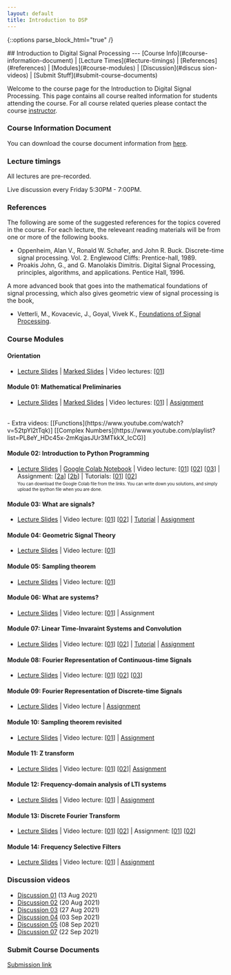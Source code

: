 ```yaml
---
layout: default
title: Introduction to DSP
---
```

{::options parse_block_html="true" /}
<div class="well">
## Introduction to Digital Signal Processing
---
[Course Info](#course-information-document) |
[Lecture Times](#lecture-timings) |
[References](#references) |
[Modules](#course-modules) |
[Discussion](#discus    sion-videos) | 
[Submit Stuff](#submit-course-documents)

Welcome to the course page for the Introduction to Digital Signal Processing. This page contains all course realted information for students attending the course. For all course related queries please contact the course [instructor](mailto:siva82kb@cmcvellore.ac.in).


### Course Information Document
You can download the course document information from [here](https://github.com/siva82kb/teaching-repo/blob/b844d766f6455df7dbcaa4aa2731ae906ef1db90/intro_to_dsp/info/course_info.pdf).


### Lecture timings
All lectures are pre-recorded.

Live discussion every Friday 5:30PM - 7:00PM.

### References
The following are some of the suggested references for the topics covered in the course. For each lecture, the releveant reading materials will be from one or more of the following books.

- Oppenheim, Alan V., Ronald W. Schafer, and John R. Buck. Discrete-time signal processing. Vol. 2. Englewood Cliffs: Prentice-hall, 1989.
- Proakis John, G., and G. Manolakis Dimitris. Digital Signal Processing, principles, algorithms, and applications. Pentice Hall, 1996.

A more advanced book that goes into the mathematical foundations of signal processing, which also gives geometric view of signal processing is the book,

 - Vetterli, M., Kovacevic, J., Goyal, Vivek K., <a href="http://fourierandwavelets.org/">Foundations of Signal Processing</a>.

### Course Modules
#### Orientation
- [Lecture Slides](https://github.com/siva82kb/teaching-repo/blob/3b5d7f58dd107e19f38898de6baa02f1dc06a106/intro_to_dsp/lectures/00-orientation/orientation.pdf) |
[Marked Slides](https://github.com/siva82kb/teaching/raw/master/intro_to_dsp/written_slides/orientation.pdf) |
Video lectures: 
[[01](https://youtu.be/n8LgrM7dAh0)]

#### Module 01: Mathematical Preliminaries
- [Lecture Slides](https://github.com/siva82kb/teaching-repo/blob/3b5d7f58dd107e19f38898de6baa02f1dc06a106/intro_to_dsp/lectures/01-mathprelim/mathprelim.pdf) |
[Marked Slides](https://github.com/siva82kb/teaching/raw/master/intro_to_dsp/written_slides/mathprelim.pdf) |
Video lectures: 
[[01](https://youtu.be/h3I_REUCsbA)] |
[Assignment](https://github.com/siva82kb/teaching-repo/blob/3b5d7f58dd107e19f38898de6baa02f1dc06a106/intro_to_dsp/assignment/00-mathprelim/mathprelim.pdf)
<br>
- Extra videos: [[Functions](https://www.youtube.com/watch?v=52tpYl2tTqk)] [[Complex Numbers](https://www.youtube.com/playlist?list=PL8eY_HDc45x-2mKqjasJUr3MTkkX_IcCG)]

#### Module 02: Introduction to Python Programming
- [Lecture Slides](https://github.com/siva82kb/teaching-repo/blob/3b5d7f58dd107e19f38898de6baa02f1dc06a106/intro_to_dsp/lectures/02-introtopython/introtopython.pdf) |
[Google Colab Notebook](https://colab.research.google.com/drive/1wW8mIdTPh-m57SgT8eX79ebIePl3i8WB?usp=sharing) | 
Video lecture:
[[01](https://youtu.be/1eXOSy_AHdM)]
[[02](https://youtu.be/SOLMLhd_EIs)]
[[03](https://youtu.be/Rzvn0RAgetU)] |
Assignment:
[[2a](https://colab.research.google.com/drive/1ace6SfidqHufxbEGk5ScBR7TeY8Cz8fl?usp=sharing)]
[[2b](https://colab.research.google.com/drive/1J_2wYix54B9nwWMF1OPmQBj5jIF35yy9?usp=sharing)] |
Tutorials: [[01](https://colab.research.google.com/drive/1JVoN9L4mn6LnKH6uyK1ayO2vXfAnORzY?usp=sharing)] 
[[02](https://colab.research.google.com/drive/1x2SmGkODkz47l68hMyTTTVV5MbZqP5Bu?usp=sharing)]<br>
<sub><sup>You can download the Google Colab file from the links. You can write down you solutions, and simply upload the ipython file when you are done.</sup></sub>

#### Module 03: What are signals?
- [Lecture Slides](https://github.com/siva82kb/teaching-repo/blob/3b5d7f58dd107e19f38898de6baa02f1dc06a106/intro_to_dsp/lectures/03-signals/signals.pdf) |
Video lecture:
[[01](https://youtu.be/q3m944tOGzE)]
[[02](https://youtu.be/QBt0hPJOELY)] |
[Tutorial](https://github.com/siva82kb/teaching/raw/master/intro_to_dsp/tutorials/02-signals/tutorial-signals.pdf) |
[Assignment](https://github.com/siva82kb/teaching-repo/blob/3b5d7f58dd107e19f38898de6baa02f1dc06a106/intro_to_dsp/assignment/02-signals/signals.pdf)

#### Module 04: Geometric Signal Theory
- [Lecture Slides](https://github.com/siva82kb/teaching-repo/blob/3b5d7f58dd107e19f38898de6baa02f1dc06a106/intro_to_dsp/lectures/04-geometricsignaltheory/geometricsignaltheory.pdf) |
Video lecture: [[01](https://youtu.be/QZqRU7kwsXE)]

#### Module 05: Sampling theorem
- [Lecture Slides](https://github.com/siva82kb/teaching-repo/blob/3b5d7f58dd107e19f38898de6baa02f1dc06a106/intro_to_dsp/lectures/05-samplingtheorem/samplingtheorem.pdf) |
Video lecture: [[01](https://youtu.be/0HUQt8eE6LE)]

#### Module 06: What are systems?
- [Lecture Slides](https://github.com/siva82kb/teaching-repo/blob/3b5d7f58dd107e19f38898de6baa02f1dc06a106/intro_to_dsp/lectures/06-systems/systems.pdf) |
Video lecture: [[01](https://youtu.be/GgNmZyYHAjQ)] |
Assignment

#### Module 07: Linear Time-Invaraint Systems and Convolution
- [Lecture Slides](https://github.com/siva82kb/teaching-repo/blob/3b5d7f58dd107e19f38898de6baa02f1dc06a106/intro_to_dsp/lectures/07-ltisystems/ltisystems.pdf) |
Video lecture: [[01](https://youtu.be/nWwPqLqZFF8)] [[02](https://youtu.be/louRwQAY3I4)] |
[Tutorial](https://github.com/siva82kb/teaching/raw/master/intro_to_dsp/tutorials/05-06_systems-lti/tutorial-systems-lti.pdf) |
[Assignment](https://colab.research.google.com/drive/1QEv6w-iJGR3Isw6AtXI8MqTc9Jq_U3zU?usp=sharing)

#### Module 08: Fourier Representation of Continuous-time Signals
- [Lecture Slides](https://github.com/siva82kb/teaching-repo/blob/3b5d7f58dd107e19f38898de6baa02f1dc06a106/intro_to_dsp/lectures/08-fourier-ct/fourier-ct.pdf) |
Video lecture: [[01](https://youtu.be/isJZeiWhhLI)] [[02](https://youtu.be/8-QqBFQTJuQ)] [[03](https://youtu.be/p00HvSKdtoc)]

#### Module 09: Fourier Representation of Discrete-time Signals
- [Lecture Slides](https://github.com/siva82kb/teaching-repo/blob/3b5d7f58dd107e19f38898de6baa02f1dc06a106/intro_to_dsp/lectures/09-fourier-dt/fourier-dt.pdf) |
Video lecture |
[Assignment](https://github.com/siva82kb/teaching-repo/blob/3b5d7f58dd107e19f38898de6baa02f1dc06a106/intro_to_dsp/assignment/04-fourier/fourier.pdf)

#### Module 10: Sampling theorem revisited
- [Lecture Slides](https://github.com/siva82kb/teaching-repo/blob/3b5d7f58dd107e19f38898de6baa02f1dc06a106/intro_to_dsp/lectures/10-sampling-revisited/sampling-revisited.pdf) |
Video lecture: [[01](https://youtu.be/RyjKPE7QyYI)] |
[Assignment](https://github.com/siva82kb/teaching-repo/blob/3b5d7f58dd107e19f38898de6baa02f1dc06a106/intro_to_dsp/assignment/05-samplingrevisted/samplingrevisted.pdf)

#### Module 11: Z transform
- [Lecture Slides](https://github.com/siva82kb/teaching-repo/blob/3b5d7f58dd107e19f38898de6baa02f1dc06a106/intro_to_dsp/lectures/11-ztransform/ztransform.pdf) |
Video lecture: [[01](https://youtu.be/RyjKPE7QyYI?t=3667)] [[02](https://youtu.be/m2Y2U1iePtc)]|
[Assignment](https://github.com/siva82kb/teaching-repo/blob/3b5d7f58dd107e19f38898de6baa02f1dc06a106/intro_to_dsp/assignment/06-ztransform/ztransform.pdf)

#### Module 12: Frequency-domain analysis of LTI systems
- [Lecture Slides](https://github.com/siva82kb/teaching-repo/blob/3b5d7f58dd107e19f38898de6baa02f1dc06a106/intro_to_dsp/lectures/12-freqresplti/freqresplti.pdf) |
Video lecture: [[01](https://youtu.be/mvhRxdSf9ns)] |
[Assignment](https://github.com/siva82kb/teaching-repo/blob/3b5d7f58dd107e19f38898de6baa02f1dc06a106/intro_to_dsp/assignment/07-freqresp/freqresp.pdf)

#### Module 13: Discrete Fourier Transform
- [Lecture Slides](https://github.com/siva82kb/teaching-repo/blob/3b5d7f58dd107e19f38898de6baa02f1dc06a106/intro_to_dsp/lectures/13-dft/dft.pdf) |
Video lecture: [[01](https://youtu.be/X57VLAxmV3U)]  [[02](https://youtu.be/UrqiJIr1Buk)] |
Assignment: [[01](https://github.com/siva82kb/teaching-repo/blob/3b5d7f58dd107e19f38898de6baa02f1dc06a106/intro_to_dsp/assignment/08-dsp/dsp.pdf)] [[02](https://colab.research.google.com/drive/11Am_TDG61Yj_HHnPhjTBBiTY-JBw7tX0?usp=sharing)]

#### Module 14: Frequency Selective Filters
- [Lecture Slides](https://github.com/siva82kb/teaching-repo/blob/3b5d7f58dd107e19f38898de6baa02f1dc06a106/intro_to_dsp/lectures/14-digitalfilters/digitalfilters.pdf) |
Video lecture: [[01](https://youtu.be/3mzsMDIdDPU)] |
[Assignment](https://colab.research.google.com/drive/12IyjlrNqaXf-KG3IL9BAR98MAzfHVPO5?usp=sharing)


### Discussion videos
- [Discussion 01](https://youtu.be/yUq7RIp1VLo) (13 Aug 2021)
- [Discussion 02](https://youtu.be/d1gH2OCJJL4) (20 Aug 2021)
- [Discussion 03](https://youtu.be/tWRTDyL08es) (27 Aug 2021)
- [Discussion 04](https://youtu.be/4Df8UyNxDA8) (03 Sep 2021)
- [Discussion 05](https://youtu.be/c4nfxak-BxY) (08 Sep 2021)
- [Discussion 07](https://youtu.be/5CYayZeL7yg) (22 Sep 2021)


### Submit Course Documents
[Submission link](https://forms.gle/AAKEZZx1aFd58nd48)

</div>
